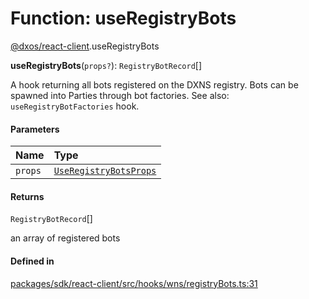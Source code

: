 # Function: useRegistryBots

[@dxos/react-client](../modules/dxos_react_client.md).useRegistryBots

**useRegistryBots**(`props?`): `RegistryBotRecord`[]

A hook returning all bots registered on the DXNS registry.
Bots can be spawned into Parties through bot factories.
See also: `useRegistryBotFactories` hook.

#### Parameters

| Name | Type |
| :------ | :------ |
| `props` | [`UseRegistryBotsProps`](../interfaces/dxos_react_client.UseRegistryBotsProps.md) |

#### Returns

`RegistryBotRecord`[]

an array of registered bots

#### Defined in

[packages/sdk/react-client/src/hooks/wns/registryBots.ts:31](https://github.com/dxos/dxos/blob/main/packages/sdk/react-client/src/hooks/wns/registryBots.ts#L31)
